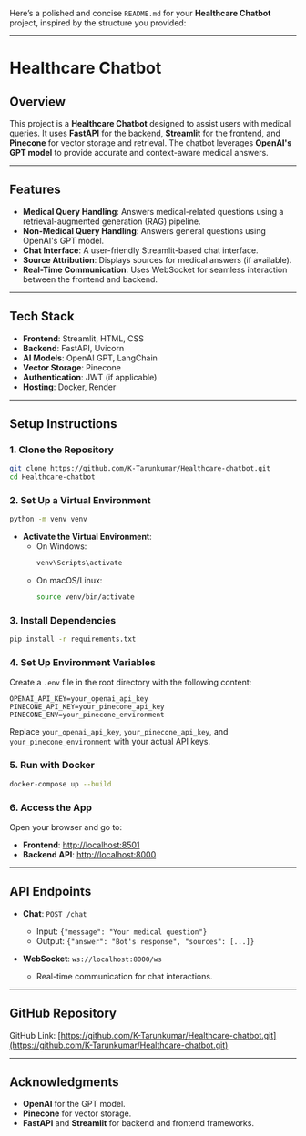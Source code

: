 Here’s a polished and concise `README.md` for your **Healthcare Chatbot** project, inspired by the structure you provided:

---

# Healthcare Chatbot

## Overview
This project is a **Healthcare Chatbot** designed to assist users with medical queries. It uses **FastAPI** for the backend, **Streamlit** for the frontend, and **Pinecone** for vector storage and retrieval. The chatbot leverages **OpenAI's GPT model** to provide accurate and context-aware medical answers.

---



## Features
- **Medical Query Handling**: Answers medical-related questions using a retrieval-augmented generation (RAG) pipeline.
- **Non-Medical Query Handling**: Answers general questions using OpenAI's GPT model.
- **Chat Interface**: A user-friendly Streamlit-based chat interface.
- **Source Attribution**: Displays sources for medical answers (if available).
- **Real-Time Communication**: Uses WebSocket for seamless interaction between the frontend and backend.

---

## Tech Stack
- **Frontend**: Streamlit, HTML, CSS
- **Backend**: FastAPI, Uvicorn
- **AI Models**: OpenAI GPT, LangChain
- **Vector Storage**: Pinecone
- **Authentication**: JWT (if applicable)
- **Hosting**: Docker, Render

---

## Setup Instructions

### 1. Clone the Repository
```bash
git clone https://github.com/K-Tarunkumar/Healthcare-chatbot.git
cd Healthcare-chatbot
```

### 2. Set Up a Virtual Environment
```bash
python -m venv venv
```

- **Activate the Virtual Environment**:
  - On Windows:
    ```bash
    venv\Scripts\activate
    ```
  - On macOS/Linux:
    ```bash
    source venv/bin/activate
    ```

### 3. Install Dependencies
```bash
pip install -r requirements.txt
```

### 4. Set Up Environment Variables
Create a `.env` file in the root directory with the following content:
```plaintext
OPENAI_API_KEY=your_openai_api_key
PINECONE_API_KEY=your_pinecone_api_key
PINECONE_ENV=your_pinecone_environment
```

Replace `your_openai_api_key`, `your_pinecone_api_key`, and `your_pinecone_environment` with your actual API keys.

### 5. Run with Docker
```bash
docker-compose up --build
```

### 6. Access the App
Open your browser and go to:
- **Frontend**: [http://localhost:8501](http://localhost:8501)
- **Backend API**: [http://localhost:8000](http://localhost:8000)

---

## API Endpoints
- **Chat**: `POST /chat`
  - Input: `{"message": "Your medical question"}`
  - Output: `{"answer": "Bot's response", "sources": [...]}`

- **WebSocket**: `ws://localhost:8000/ws`
  - Real-time communication for chat interactions.

---

## GitHub Repository
GitHub Link: [https://github.com/K-Tarunkumar/Healthcare-chatbot.git](https://github.com/K-Tarunkumar/Healthcare-chatbot.git)



---

## Acknowledgments
- **OpenAI** for the GPT model.
- **Pinecone** for vector storage.
- **FastAPI** and **Streamlit** for backend and frontend frameworks.

